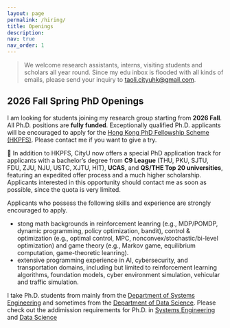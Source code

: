 ```yaml
---
layout: page
permalink: /hiring/
title: Openings
description: 
nav: true
nav_order: 1
---
```


> We welcome research assistants, interns, visiting students and scholars all year round. Since my edu inbox is flooded with all kinds of emails, please send your inquiry to taoli.cityuhk@gmail.com.



## **2026 Fall Spring PhD Openings**
I am looking for students joining my research group starting from **2026 Fall**. All Ph.D. positions are **fully funded**. Exceptionally qualified Ph.D. applicants will be encouraged to apply for the [Hong Kong PhD Fellowship Scheme (HKPFS)](https://cerg1.ugc.edu.hk/hkpfs/index.html). Please contact me if you want to give a try.

:star2: In addition to HKPFS, CityU now offers a special PhD application track for applicants with a bachelor’s degree from **C9 League** (THU, PKU, SJTU, FDU, ZJU, NJU, USTC, XJTU, HIT), **UCAS**, and **QS/THE Top 20 universities**, featuring an expedited offer process and a much higher scholarship. Applicants interested in this opportunity should contact me as soon as possible, since the quota is very limited. 

Applicants who possess the following skills and experience are strongly encouraged to apply.

- stong math backgrounds in reinforcement leanring (e.g., MDP/POMDP, dynamic programming, policy optimization, bandit), control & optimization (e.g., optimal control, MPC, nonconvex/stochastic/bi-level optimization) and game theory (e.g., Markov game, equilibrium computation, game-theoretic leanring).
- extensive programming experience in AI, cybersecurity, and transportation domains, including but limited to reinforcement learning algorithms, foundation models, cyber environment simulation, vehicular and traffic simulation. 



I take Ph.D. students from mainly from the [Department of Systems Engineering](https://www.cityu.edu.hk/sye/) and sometimes from the [Department of Data Science](https://www.ds.cityu.edu.hk/). Please check out the addimission requirements for Ph.D. in [Systems Engineering](https://www.cityu.edu.hk/sye/phdmphil.htm) and [Data Science](https://www.ds.cityu.edu.hk/programmes/postgraduate-programmes/phd-programme-data-science)


